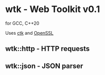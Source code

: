 # wtk - Web Toolkit v0.1

for GCC, C++20

Uses [ctk](https://github.com/jgraj/ctk) and [OpenSSL](https://github.com/openssl/openssl)

## wtk::http - HTTP requests
## wtk::json - JSON parser
